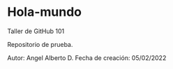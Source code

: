 # Hola-mundo

Taller de GitHub 101

Repositorio de prueba.

Autor: Angel Alberto D.
Fecha de creación: 05/02/2022

